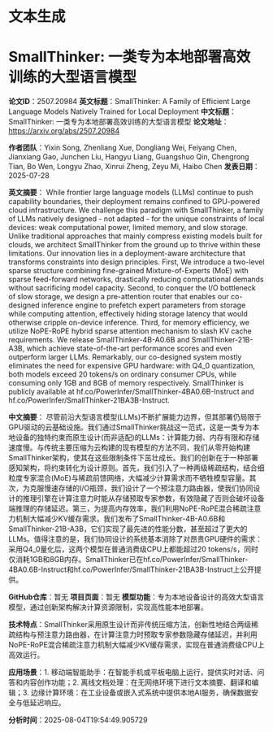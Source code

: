 # 文本生成

# SmallThinker: 一类专为本地部署高效训练的大型语言模型

**论文ID**：2507.20984
**英文标题**：SmallThinker: A Family of Efficient Large Language Models Natively   Trained for Local Deployment
**中文标题**：SmallThinker: 一类专为本地部署高效训练的大型语言模型
**论文地址**：https://arxiv.org/abs/2507.20984

**作者团队**：Yixin Song, Zhenliang Xue, Dongliang Wei, Feiyang Chen, Jianxiang Gao, Junchen Liu, Hangyu Liang, Guangshuo Qin, Chengrong Tian, Bo Wen, Longyu Zhao, Xinrui Zheng, Zeyu Mi, Haibo Chen
**发表日期**：2025-07-28

**英文摘要**：
While frontier large language models (LLMs) continue to push capability
boundaries, their deployment remains confined to GPU-powered cloud
infrastructure. We challenge this paradigm with SmallThinker, a family of LLMs
natively designed - not adapted - for the unique constraints of local devices:
weak computational power, limited memory, and slow storage. Unlike traditional
approaches that mainly compress existing models built for clouds, we architect
SmallThinker from the ground up to thrive within these limitations. Our
innovation lies in a deployment-aware architecture that transforms constraints
into design principles. First, We introduce a two-level sparse structure
combining fine-grained Mixture-of-Experts (MoE) with sparse feed-forward
networks, drastically reducing computational demands without sacrificing model
capacity. Second, to conquer the I/O bottleneck of slow storage, we design a
pre-attention router that enables our co-designed inference engine to prefetch
expert parameters from storage while computing attention, effectively hiding
storage latency that would otherwise cripple on-device inference. Third, for
memory efficiency, we utilize NoPE-RoPE hybrid sparse attention mechanism to
slash KV cache requirements. We release SmallThinker-4B-A0.6B and
SmallThinker-21B-A3B, which achieve state-of-the-art performance scores and
even outperform larger LLMs. Remarkably, our co-designed system mostly
eliminates the need for expensive GPU hardware: with Q4_0 quantization, both
models exceed 20 tokens/s on ordinary consumer CPUs, while consuming only 1GB
and 8GB of memory respectively. SmallThinker is publicly available at
hf.co/PowerInfer/SmallThinker-4BA0.6B-Instruct and
hf.co/PowerInfer/SmallThinker-21BA3B-Instruct.

**中文摘要**：
尽管前沿大型语言模型(LLMs)不断扩展能力边界，但其部署仍局限于GPU驱动的云基础设施。我们通过SmallThinker挑战这一范式，这是一类专为本地设备的独特约束而原生设计(而非适配)的LLMs：计算能力弱、内存有限和存储速度慢。与传统主要压缩为云构建的现有模型的方法不同，我们从零开始构建SmallThinker架构，使其在这些限制条件下茁壮成长。我们的创新在于一种部署感知架构，将约束转化为设计原则。首先，我们引入了一种两级稀疏结构，结合细粒度专家混合(MoE)与稀疏前馈网络，大幅减少计算需求而不牺牲模型容量。其次，为克服慢速存储的I/O瓶颈，我们设计了一个预注意力路由器，使我们协同设计的推理引擎在计算注意力时能从存储预取专家参数，有效隐藏了否则会破坏设备端推理的存储延迟。第三，为提高内存效率，我们利用NoPE-RoPE混合稀疏注意力机制大幅减少KV缓存需求。我们发布了SmallThinker-4B-A0.6B和SmallThinker-21B-A3B，它们实现了最先进的性能分数，甚至超过了更大的LLMs。值得注意的是，我们协同设计的系统基本消除了对昂贵GPU硬件的需求：采用Q4_0量化后，这两个模型在普通消费级CPU上都能超过20 tokens/s，同时仅消耗1GB和8GB内存。SmallThinker已在hf.co/PowerInfer/SmallThinker-4BA0.6B-Instruct和hf.co/PowerInfer/SmallThinker-21BA3B-Instruct上公开提供。

**GitHub仓库**：暂无
**项目页面**：暂无
**模型功能**：专为本地设备设计的高效大型语言模型，通过创新架构解决计算资源限制，实现高性能本地部署。

**技术特点**：SmallThinker采用原生设计而非传统压缩方法，创新性地结合两级稀疏结构与预注意力路由器，在计算注意力时预取专家参数隐藏存储延迟，并利用NoPE-RoPE混合稀疏注意力机制大幅减少KV缓存需求，实现在普通消费级CPU上高效运行。

**应用场景**：1. 移动端智能助手：在智能手机或平板电脑上运行，提供实时对话、问答和内容创作功能；2. 离线文档处理：在无网络环境下进行文本摘要、翻译和编辑；3. 边缘计算环境：在工业设备或嵌入式系统中提供本地AI服务，确保数据安全与低延迟响应。

**分析时间**：2025-08-04T19:54:49.905729